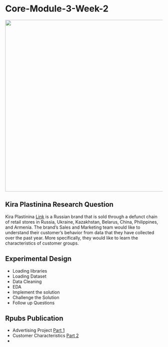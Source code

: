# Core-Module-3-Week-2

<img src="https://user-images.githubusercontent.com/99291087/172065210-d12c81f6-149a-4775-8e66-9b13ec9c696d.png" width="950" height="550" />


## Kira Plastinina Research Question

Kira Plastinina [Link](https://kiraplastinina.ru/) is a Russian brand that is sold through a defunct chain of retail stores in Russia, Ukraine, Kazakhstan, Belarus, China, Philippines, and Armenia. The brand’s Sales and Marketing team would like to understand their customer’s behavior from data that they have collected over the past year. More specifically, they would like to learn the characteristics of customer groups.

## Experimental Design
 
- Loading libraries
- Loading Dataset
- Data Cleaning
- EDA
- Implement the solution
- Challenge the Solution
- Follow up Questions

## Rpubs Publication

- Advertising Project [Part 1](https://rpubs.com/Jane-/910978)
- Customer Characteristics [Part 2](https://rpubs.com/Jane-/911129)
- 
